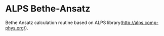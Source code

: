 ALPS Bethe-Ansatz
===============

Bethe Ansatz calculation routine based on ALPS library(http://alps.comp-phys.org/).

